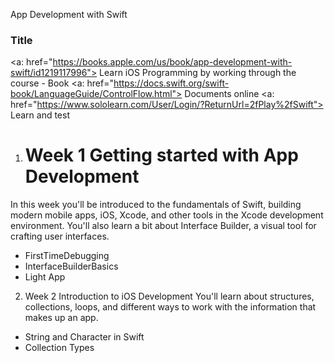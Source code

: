 App Development with Swift
### Title
<a: href="https://books.apple.com/us/book/app-development-with-swift/id1219117996"> Learn iOS Programming by working through the course - Book </a>
<a: href="https://docs.swift.org/swift-book/LanguageGuide/ControlFlow.html"> Documents online </a>
<a: href="https://www.sololearn.com/User/Login/?ReturnUrl=2fPlay%2fSwift"> Learn and test </a>

1. <h1>Week 1 Getting started with App Development </h1>
In this week you'll be introduced to the fundamentals of Swift, building modern mobile apps, iOS, Xcode, and other tools in the Xcode development environment. You'll also learn a bit about Interface Builder, a visual tool for crafting user interfaces.
- FirstTimeDebugging
- InterfaceBuilderBasics
- Light App

2. Week 2 Introduction to iOS Development
You'll learn about structures, collections, loops, and different ways to work with the information that makes up an app.
- String and Character in Swift
- Collection Types


